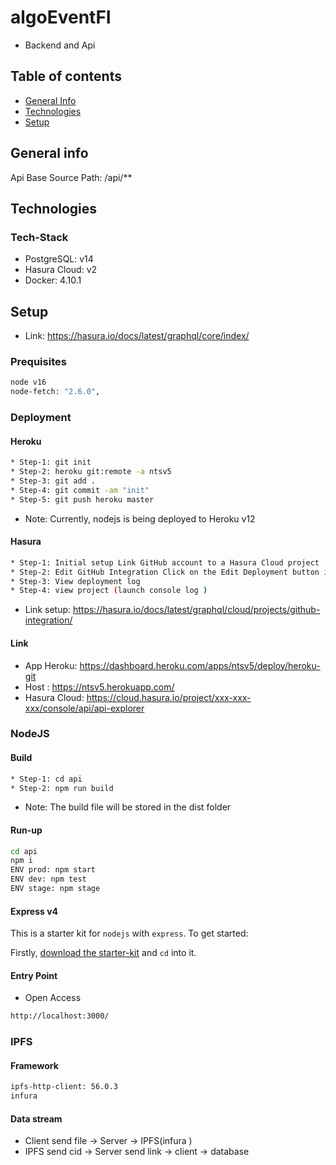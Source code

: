 # algoEventFI

- Backend and Api
## Table of contents

* [General Info](#general-info)
* [Technologies](#technologies)
* [Setup](#setup)

## General info

Api Base Source Path: /api/**

## Technologies

### Tech-Stack

* PostgreSQL: v14
* Hasura Cloud: v2
* Docker: 4.10.1

## Setup

* Link: <https://hasura.io/docs/latest/graphql/core/index/>

### Prequisites

```sh
node v16
node-fetch: "2.6.0",
```

### Deployment

#### Heroku

```sh
* Step-1: git init
* Step-2: heroku git:remote -a ntsv5
* Step-3: git add .
* Step-4: git commit -am "init"
* Step-5: git push heroku master
```

* Note: Currently, nodejs is being deployed to Heroku v12

#### Hasura

``` sh
* Step-1: Initial setup​ Link GitHub account to a Hasura Cloud project
* Step-2: Edit GitHub Integration​ Click on the Edit Deployment button in the GitHub Deployment section to edit the GitHub repository/branch/directory/deployment mode for the GitHub integration (ex: api/hasura)
* Step-3: View deployment log
* Step-4: view project (launch console log )
```

* Link setup: <https://hasura.io/docs/latest/graphql/cloud/projects/github-integration/>

#### Link

* App Heroku: <https://dashboard.heroku.com/apps/ntsv5/deploy/heroku-git>
* Host : <https://ntsv5.herokuapp.com/>
* Hasura Cloud: <https://cloud.hasura.io/project/xxx-xxx-xxx/console/api/api-explorer>

### NodeJS

#### Build

```sh
* Step-1: cd api
* Step-2: npm run build
```

* Note: The build file will be stored in the dist folder

#### Run-up

```sh
cd api
npm i
ENV prod: npm start
ENV dev: npm test
ENV stage: npm stage
```

#### Express v4

This is a starter kit for `nodejs` with `express`. To get started:

Firstly, [download the starter-kit](https://github.com/hasura/codegen-assets/raw/master/nodejs-express/nodejs-express.zip) and `cd` into it.

#### Entry Point

* Open Access

```sh
http://localhost:3000/
```

### IPFS

#### Framework

```sh
ipfs-http-client: 56.0.3
infura
```

#### Data stream

* Client send file -> Server -> IPFS(infura )
* IPFS send cid -> Server send link -> client -> database
